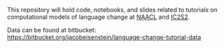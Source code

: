 This repository will hold code, notebooks, and slides related to tutorials on computational models of language change at [NAACL](https://naacl2019.org/program/tutorials/) and [IC2S2](https://2019.ic2s2.org/tutorials/).

Data can be found at bitbucket: https://bitbucket.org/jacobeisenstein/language-change-tutorial-data